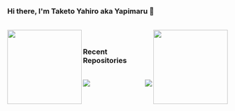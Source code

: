 ### Hi there, I'm Taketo Yahiro aka Yapimaru 👋
<br/>
<a href="https://github.com/taketo-eng">
  <img align="left" height="170px" src="https://github-readme-stats.vercel.app/api?username=taketo-eng&show_icons=true&theme=github_dark_dimmed" />
</a>

<a href="https://github.com/taketo-eng">
  <img align="right" height="170px" src="https://github-readme-stats.vercel.app/api/top-langs/?username=taketo-eng&layout=compact&theme=github_dark_dimmed" />
</a>

<br/>

### Recent Repositories  
<br/>
<a href="https://github.com/taketo-eng/kurogi-explorer">
  <img align="left" src="https://github-readme-stats.vercel.app/api/pin/?username=taketo-eng&repo=kurogi-explorer&theme=calm" />
</a>
<a href="https://github.com/taketo-eng/Umeya-website">
  <img align="right" src="https://github-readme-stats.vercel.app/api/pin/?username=taketo-eng&repo=Umeya-website&theme=calm" />
</a>
